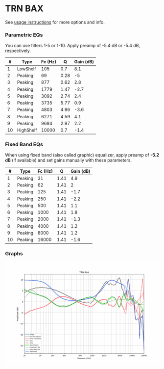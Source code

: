 # TRN BAX
See [usage instructions](https://github.com/jaakkopasanen/AutoEq#usage) for more options and info.

### Parametric EQs
You can use filters 1-5 or 1-10. Apply preamp of -5.4 dB or -5.4 dB, respectively.

|   # | Type      |   Fc (Hz) |    Q |   Gain (dB) |
|-----|-----------|-----------|------|-------------|
|   1 | LowShelf  |       105 | 0.7  |         8.1 |
|   2 | Peaking   |        69 | 0.28 |        -5   |
|   3 | Peaking   |       877 | 0.62 |         2.8 |
|   4 | Peaking   |      1779 | 1.47 |        -2.7 |
|   5 | Peaking   |      3092 | 2.74 |         2.4 |
|   6 | Peaking   |      3735 | 5.77 |         0.9 |
|   7 | Peaking   |      4803 | 4.96 |        -3.6 |
|   8 | Peaking   |      6271 | 4.59 |         4.1 |
|   9 | Peaking   |      9684 | 2.97 |         2.2 |
|  10 | HighShelf |     10000 | 0.7  |        -1.4 |

### Fixed Band EQs
When using fixed band (also called graphic) equalizer, apply preamp of **-5.2 dB** (if available) and set gains manually with these parameters.

|   # | Type    |   Fc (Hz) |    Q |   Gain (dB) |
|-----|---------|-----------|------|-------------|
|   1 | Peaking |        31 | 1.41 |         4.9 |
|   2 | Peaking |        62 | 1.41 |         2   |
|   3 | Peaking |       125 | 1.41 |        -1.7 |
|   4 | Peaking |       250 | 1.41 |        -2.2 |
|   5 | Peaking |       500 | 1.41 |         1.1 |
|   6 | Peaking |      1000 | 1.41 |         1.8 |
|   7 | Peaking |      2000 | 1.41 |        -1.3 |
|   8 | Peaking |      4000 | 1.41 |         1.2 |
|   9 | Peaking |      8000 | 1.41 |         1.2 |
|  10 | Peaking |     16000 | 1.41 |        -1.6 |

### Graphs
![](./TRN%20BAX.png)

